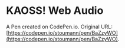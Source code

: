 # KAOSS! Web Audio

A Pen created on CodePen.io. Original URL: [https://codepen.io/stoumann/pen/BaZzyWO](https://codepen.io/stoumann/pen/BaZzyWO).


